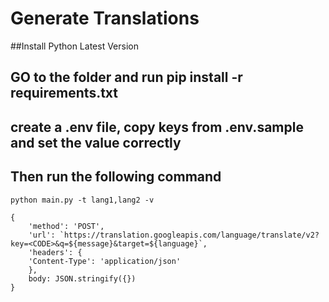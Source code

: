 # Generate Translations

##Install Python Latest Version
## GO to the folder and run pip install -r requirements.txt
## create a  .env file, copy keys from .env.sample and set the value correctly
## Then run the following command
```
python main.py -t lang1,lang2 -v
```

```
{
    'method': 'POST',
    'url': `https://translation.googleapis.com/language/translate/v2?key=<CODE>&q=${message}&target=${language}`,
    'headers': {
    'Content-Type': 'application/json'
    },
    body: JSON.stringify({})
}
```
